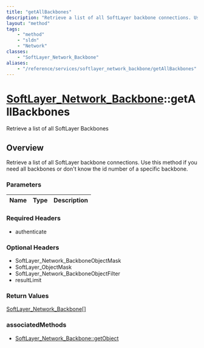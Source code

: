 ```yaml
---
title: "getAllBackbones"
description: "Retrieve a list of all SoftLayer backbone connections. Use this method if you need all backbones or don't know the id nu... "
layout: "method"
tags:
    - "method"
    - "sldn"
    - "Network"
classes:
    - "SoftLayer_Network_Backbone"
aliases:
    - "/reference/services/softlayer_network_backbone/getAllBackbones"
---
```

# [SoftLayer_Network_Backbone](/reference/services/SoftLayer_Network_Backbone)::getAllBackbones

Retrieve a list of all SoftLayer Backbones


## Overview 
Retrieve a list of all SoftLayer backbone connections. Use this method if you need all backbones or don't know the id number of a specific backbone. 

### Parameters 
|Name | Type | Description |
| --- | --- | --- |


### Required Headers
* authenticate

### Optional Headers
* SoftLayer_Network_BackboneObjectMask
* SoftLayer_ObjectMask
* SoftLayer_Network_BackboneObjectFilter
* resultLimit

### Return Values
<a href='/reference/datatypes/SoftLayer_Network_Backbone'>SoftLayer_Network_Backbone[] </a>


### associatedMethods

*  [SoftLayer_Network_Backbone::getObject](/reference/services/SoftLayer_Network_Backbone/getObject )

